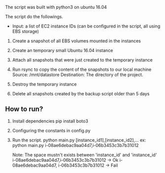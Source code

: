 The script was built with python3 on ubuntu 16.04

The script do the followings.
- Input: a list of EC2 instance IDs (can be configured in the script, all using EBS storage)

1. Create a snapshot of all EBS volumes mounted in the instances

2. Create an temporary small Ubuntu 16.04 instance

3. Attach all snapshots that were just created to the temporary instance

4. Run rsync to copy the content of the snapshots to our local machine
   Source: /mnt/datastore
   Destination: The directory of the project.

5. Destroy the temporary instance

6. Delete all snapshots created by the backup script older than 5 days


## How to run?
1. Install dependencies
    pip install boto3
2. Configuring the constants in config.py
3. Run the script.
    python main.py [instance_id1],[instance_id2],...
    ex: python main.py i-08ae6debac9aa04d7,i-06b3453c3b7b31012

    Note: The space mustn't exists between 'instance_id' and 'instance_id'
          i-08ae6debac9aa04d7,i-06b3453c3b7b31012 -> Ok
          i-08ae6debac9aa04d7, i-06b3453c3b7b31012 -> Fail